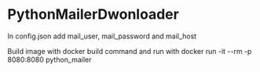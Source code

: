 # PythonMailerDwonloader

In config.json add mail_user, mail_password and mail_host

Build image with docker build command and run with docker run -it --rm -p 8080:8080 python_mailer